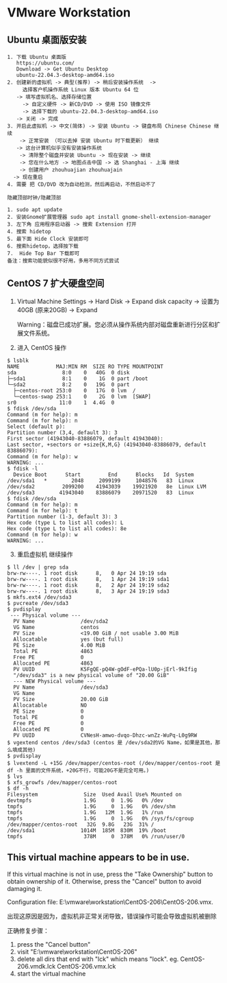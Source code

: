 # VMware Workstation

## Ubuntu 桌面版安装

```
1. 下载 Ubuntu 桌面版 
   https://ubuntu.com/
   Download -> Get Ubuntu Desktop
   ubuntu-22.04.3-desktop-amd64.iso
2. 创建新的虚拟机 -> 典型(推荐) -> 稍后安装操作系统  -> 
     选择客户机操作系统 Linux 版本 Ubuntu 64 位
   -> 填写虚拟机名、选择存储位置
     -> 自定义硬件 -> 新CD/DVD -> 使用 ISO 镜像文件
     -> 选择下载的 ubuntu-22.04.3-desktop-amd64.iso
   -> 关闭 -> 完成
3. 开启此虚拟机 -> 中文(简体) -> 安装 Ubuntu -> 键盘布局 Chinese Chinese 继续
    -> 正常安装 （可以去掉 安装 Ubuntu 时下载更新） 继续 
   -> 这台计算机似乎没有安装操作系统 
    -> 清除整个磁盘并安装 Ubuntu -> 现在安装 -> 继续
    -> 您在什么地方 -> 地图点击中国 -> 选 Shanghai - 上海 继续
    -> 创建用户 zhouhuajian zhouhuajain
  -> 现在重启
4. 需要 把 CD/DVD 改为自动检测，然后再启动，不然启动不了

隐藏顶部时钟/隐藏顶部

1. sudo apt update
2. 安装Gnome扩展管理器 sudo apt install gnome-shell-extension-manager 
3. 左下角 应用程序启动器 -> 搜索 Extension 打开
4. 搜索 hidetop
5. 最下面 Hide Clock 安装即可
6. 搜索hidetop，选择按下载
7.  Hide Top Bar 下载即可
备注：搜索功能貌似很不好用，多用不同方式尝试
```

## CentOS 7 扩大硬盘空间

1. Virtual Machine Settings -> Hard Disk -> Expand disk capacity -> 设置为40GB (原来20GB) -> Expand

   Warning：磁盘已成功扩展。您必须从操作系统内部对磁盘重新进行分区和扩展文件系统。

2. 进入 CentOS 操作

```shell
$ lsblk
NAME            MAJ:MIN RM  SIZE RO TYPE MOUNTPOINT
sda               8:0    0   40G  0 disk 
├─sda1            8:1    0    1G  0 part /boot
└─sda2            8:2    0   19G  0 part 
  ├─centos-root 253:0    0   17G  0 lvm  /
  └─centos-swap 253:1    0    2G  0 lvm  [SWAP]
sr0              11:0    1  4.4G  0
$ fdisk /dev/sda
Command (m for help): m
Command (m for help): n
Select (default p): 
Partition number (3,4, default 3): 3
First sector (41943040-83886079, default 41943040): 
Last sector, +sectors or +size{K,M,G} (41943040-83886079, default 83886079): 
Command (m for help): w
WARNING: ...
$ fdisk -l
  Device Boot      Start         End      Blocks   Id  System
/dev/sda1   *        2048     2099199     1048576   83  Linux
/dev/sda2         2099200    41943039    19921920   8e  Linux LVM
/dev/sda3        41943040    83886079    20971520   83  Linux
$ fdisk /dev/sda
Command (m for help): m
Command (m for help): t
Partition number (1-3, default 3): 3
Hex code (type L to list all codes): L
Hex code (type L to list all codes): 8e
Command (m for help): w
WARNING: ...
```

3. 重启虚拟机 继续操作

```shell
$ ll /dev | grep sda
brw-rw----. 1 root disk      8,   0 Apr 24 19:19 sda
brw-rw----. 1 root disk      8,   1 Apr 24 19:19 sda1
brw-rw----. 1 root disk      8,   2 Apr 24 19:19 sda2
brw-rw----. 1 root disk      8,   3 Apr 24 19:19 sda3
$ mkfs.ext4 /dev/sda3
$ pvcreate /dev/sda3
$ pvdisplay
 --- Physical volume ---
  PV Name               /dev/sda2
  VG Name               centos
  PV Size               <19.00 GiB / not usable 3.00 MiB
  Allocatable           yes (but full)
  PE Size               4.00 MiB
  Total PE              4863
  Free PE               0
  Allocated PE          4863
  PV UUID               K5FgQE-pQ4W-gOdF-ePQa-lU0p-jErl-9kIfig
  "/dev/sda3" is a new physical volume of "20.00 GiB"
  --- NEW Physical volume ---
  PV Name               /dev/sda3
  VG Name               
  PV Size               20.00 GiB
  Allocatable           NO
  PE Size               0   
  Total PE              0
  Free PE               0
  Allocated PE          0
  PV UUID               CVNesH-amwo-dvqo-Dhzc-wnZz-WuPq-L0g9RW
$ vgextend centos /dev/sda3 (centos 是 /dev/sda2的VG Name，如果是其他，那么填成其他)
$ pvdisplay
$ lvextend -L +15G /dev/mapper/centos-root (/dev/mapper/centos-root 是 df -h 里面的文件系统，+20G不行，可能20G不是完全可用。)
$ lvs
$ xfs_growfs /dev/mapper/centos-root
$ df -h
Filesystem               Size  Used Avail Use% Mounted on
devtmpfs                 1.9G     0  1.9G   0% /dev
tmpfs                    1.9G     0  1.9G   0% /dev/shm
tmpfs                    1.9G   12M  1.9G   1% /run
tmpfs                    1.9G     0  1.9G   0% /sys/fs/cgroup
/dev/mapper/centos-root   32G  9.8G   23G  31% /
/dev/sda1               1014M  185M  830M  19% /boot
tmpfs                    378M     0  378M   0% /run/user/0
```

## This virtual machine appears to be in use.

If this virtual machine is not in use, press the "Take Ownership" button to obtain ownership of it. Otherwise, press the "Cancel" button to avoid damaging it.

Configuration file: E:\vmware\workstation\CentOS-206\CentOS-206.vmx.

出现这原因是因为，虚拟机非正常关闭导致，错误操作可能会导致虚拟机被删除

正确修复步骤：

1. press the "Cancel button"
2. visit "E:\vmware\workstation\CentOS-206"
3. delete all dirs that end with "lck" which means "lock". eg. CentOS-206.vmdk.lck CentOS-206.vmx.lck
4. start the virtual machine
